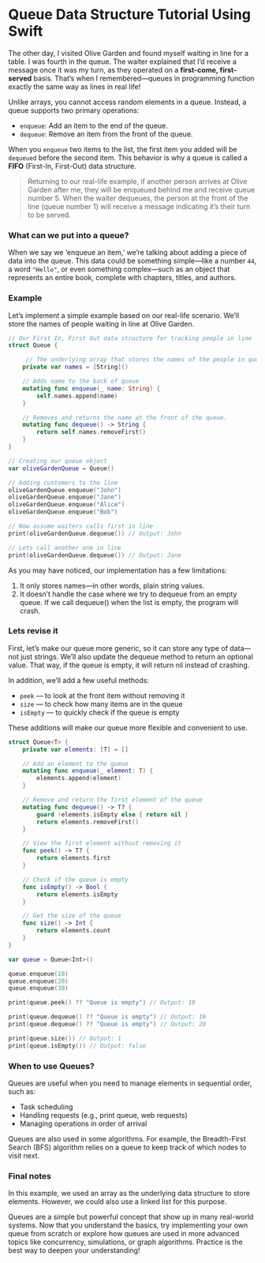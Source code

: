 # Queue Data Structure Tutorial Using Swift

The other day, I visited Olive Garden and found myself waiting in line for a table. I was fourth in the queue. The waiter explained that I’d receive a message once it was my turn, as they operated on a **first-come, first-served** basis. That’s when I remembered—queues in programming function exactly the same way as lines in real life!

Unlike arrays, you cannot access random elements in a queue. Instead, a queue supports two primary operations:

* `enqueue`: Add an item to the end of the queue.
* `dequeue`: Remove an item from the front of the queue.

When you `enqueue` two items to the list, the first item you added will be `dequeued` before the second item. This behavior is why a queue is called a **FIFO** (First-In, First-Out) data structure.

> Returning to our real-life example, if another person arrives at Olive Garden after me, they will be enqueued behind me and receive queue number 5. When the waiter dequeues, the person at the front of the line (queue number 1) will receive a message indicating it’s their turn to be served.

### What can we put into a queue?

When we say we ‘enqueue an item,’ we’re talking about adding a piece of data into the queue. This data could be something simple—like a number `44`, a word `"Hello"`, or even something complex—such as an object that represents an entire book, complete with chapters, titles, and authors.

### Example

Let’s implement a simple example based on our real-life scenario.
We’ll store the names of people waiting in line at Olive Garden.

```swift
// Our First In, First Out data structure for tracking people in line
struct Queue {

     // The underlying array that stores the names of the people in queue.
    private var names = [String]()

    // Adds name to the back of queue
    mutating func enqueue(_ name: String) {
        self.names.append(name)
    }

    // Removes and returns the name at the front of the queue.
    mutating func dequeue() -> String {
        return self.names.removeFirst()
    }
}

// Creating our queue object
var oliveGardenQueue = Queue()

// Adding customers to the line
oliveGardenQueue.enqueue("John")
oliveGardenQueue.enqueue("Jane")
oliveGardenQueue.enqueue("Alice")
oliveGardenQueue.enqueue("Bob")

// Now assume waiters calls first in line
print(oliveGardenQueue.dequeue()) // Output: John

// Lets call another one in line
print(oliveGardenQueue.dequeue()) // Output: Jane
```
As you may have noticed, our implementation has a few limitations:
1.	It only stores names—in other words, plain string values.
2.	It doesn’t handle the case where we try to dequeue from an empty queue. If we call dequeue() when the list is empty, the program will crash.

### Lets revise it
First, let’s make our queue more generic, so it can store any type of data—not just strings.
We’ll also update the dequeue method to return an optional value. That way, if the queue is empty, it will return nil instead of crashing.

In addition, we’ll add a few useful methods:
- `peek` — to look at the front item without removing it
- `size` — to check how many items are in the queue
- `isEmpty` — to quickly check if the queue is empty

These additions will make our queue more flexible and convenient to use.

```swift
struct Queue<T> {
    private var elements: [T] = []

    // Add an element to the queue
    mutating func enqueue(_ element: T) {
        elements.append(element)
    }

    // Remove and return the first element of the queue
    mutating func dequeue() -> T? {
        guard !elements.isEmpty else { return nil }
        return elements.removeFirst()
    }

    // View the first element without removing it
    func peek() -> T? {
        return elements.first
    }

    // Check if the queue is empty
    func isEmpty() -> Bool {
        return elements.isEmpty
    }

    // Get the size of the queue
    func size() -> Int {
        return elements.count
    }
}

var queue = Queue<Int>()

queue.enqueue(10)
queue.enqueue(20)
queue.enqueue(30)

print(queue.peek() ?? "Queue is empty") // Output: 10

print(queue.dequeue() ?? "Queue is empty") // Output: 10
print(queue.dequeue() ?? "Queue is empty") // Output: 20

print(queue.size()) // Output: 1
print(queue.isEmpty()) // Output: false
```

### When to use Queues?
Queues are useful when you need to manage elements in sequential order, such as:
- Task scheduling
- Handling requests (e.g., print queue, web requests)
- Managing operations in order of arrival

Queues are also used in some algorithms. For example, the Breadth-First Search (BFS) algorithm relies on a queue to keep track of which nodes to visit next.

### Final notes
In this example, we used an array as the underlying data structure to store elements. However, we could also use a linked list for this purpose.

Queues are a simple but powerful concept that show up in many real-world systems. Now that you understand the basics, try implementing your own queue from scratch or explore how queues are used in more advanced topics like concurrency, simulations, or graph algorithms. Practice is the best way to deepen your understanding!
